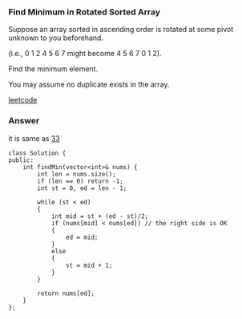 ### Find Minimum in Rotated Sorted Array
Suppose an array sorted in ascending order is rotated at some pivot unknown to you beforehand.

(i.e., 0 1 2 4 5 6 7 might become 4 5 6 7 0 1 2).

Find the minimum element.

You may assume no duplicate exists in the array.

[leetcode](https://leetcode.com/problems/find-minimum-in-rotated-sorted-array/description/)

### Answer 
it is same as [33](33_Search_in_Rotated_Sorted_Array.md)

	class Solution {
	public:
	    int findMin(vector<int>& nums) {
	        int len = nums.size();
	        if (len == 0) return -1;
	        int st = 0, ed = len - 1;
	        
	        while (st < ed)
	        {
	            int mid = st + (ed - st)/2;
	            if (nums[mid] < nums[ed]) // the right side is OK
	            {
	                ed = mid;
	            }
	            else 
	            {
	                st = mid + 1;
	            }
	        }
	        
	        return nums[ed];
	    }
	};